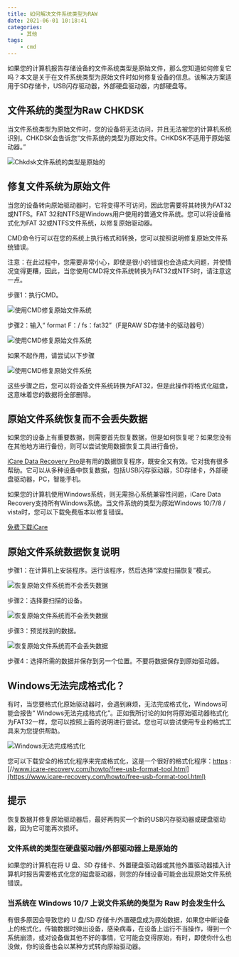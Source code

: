 ```yaml
---
title: 如何解决文件系统类型为RAW
date: 2021-06-01 10:18:41
categories:
    - 其他
tags:
    - cmd
---
```


如果您的计算机报告存储设备的文件系统类型是原始文件，那么您知道如何修复它吗？本文是关于在文件系统类型为原始文件时如何修复设备的信息。该解决方案适用于SD存储卡，USB闪存驱动器，外部硬盘驱动器，内部硬盘等。

## 文件系统的类型为Raw CHKDSK

当文件系统类型为原始文件时，您的设备将无法访问，并且无法被您的计算机系统识别。CHKDSK会告诉您“文件系统的类型为原始文件。CHKDSK不适用于原始驱动器。”

![Chkdsk文件系统的类型是原始的](chkdsk-is-not-available-for-raw-drives.png)

## 修复文件系统为原始文件

当您的设备转向原始驱动器时，它将变得不可访问，因此您需要将其转换为FAT32或NTFS。FAT 32和NTFS是Windows用户使用的普通文件系统。您可以将设备格式化为FAT 32或NTFS文件系统，以修复原始驱动器。

CMD命令行可以在您的系统上执行格式和转换，您可以按照说明修复原始文件系统错误。

注意：在此过程中，您需要非常小心，即使是很小的错误也会造成大问题，并使情况变得更糟，因此，当您使用CMD将文件系统转换为FAT32或NTFS时，请注意这一点。

步骤1：执行CMD。

![使用CMD修复原始文件系统](cmd1.jpg)

步骤2：输入“ format F：/ fs：fat32”（F是RAW SD存储卡的驱动器号）

![使用CMD修复原始文件系统](diskpart-cmd-format-raw-fat32.jpg)

如果不起作用，请尝试以下步骤

![使用CMD修复原始文件系统](diskpart-clean-format.jpg)

这些步骤之后，您可以将设备文件系统转换为FAT32，但是此操作将格式化磁盘，这意味着您的数据将全部删除。

## 原始文件系统恢复而不会丢失数据

如果您的设备上有重要数据，则需要首先恢复数据，但是如何恢复呢？如果您没有在其他地方进行备份，则可以尝试使用数据恢复工具进行备份。

[iCare Data Recovery Pro](https://www.icare-recovery.com/)是有用的数据恢复程序，既安全又有效。它对我有很多帮助。它可以从多种设备中恢复数据，包括USB闪存驱动器，SD存储卡，外部硬盘驱动器，PC，智能手机。

如果您的计算机使用Windows系统，则无需担心系统兼容性问题，iCare Data Recovery支持所有Windows系统。当文件系统的类型为原始Windows 10/7/8 / vista时，您可以下载免费版本以修复错误。

[免费下载iCare](https://www.icare-recovery.com/click.php?product=download-icarepro)

## 原始文件系统数据恢复说明

步骤1：在计算机上安装程序。运行该程序，然后选择“深度扫描恢复”模式。

![恢复原始文件系统而不会丢失数据](step1.png)

步骤2：选择要扫描的设备。

![恢复原始文件系统而不会丢失数据](step2.png)

步骤3：预览找到的数据。

![恢复原始文件系统而不会丢失数据](step3.png)

步骤4：选择所需的数据并保存到另一个位置。不要将数据保存到原始驱动器。

## Windows无法完成格式化？

有时，当您要格式化原始驱动器时，会遇到麻烦，无法完成格式化，Windows可能会报告“ Windows无法完成格式化”。正如我所讨论的如何将原始驱动器格式化为FAT32一样，您可以按照上面的说明进行尝试。您也可以尝试使用专业的格式工具来为您提供帮助。

![Windows无法完成格式化](cannot-format.jpg)

您可以下载安全的格式化程序来完成格式化，这是一个很好的格式化程序：[https](https://www.icare-recovery.com/howto/free-usb-format-tool.html) : [//www.icare-recovery.com/howto/free-usb-format-tool.html](https://www.icare-recovery.com/howto/free-usb-format-tool.html)

## 提示

恢复数据并修复原始驱动器后，最好再购买一个新的USB闪存驱动器或硬盘驱动器，因为它可能再次损坏。

### 文件系统的类型在硬盘驱动器/外部驱动器上是原始的

如果您的计算机在将 U 盘、SD 存储卡、外置硬盘驱动器或其他外置驱动器插入计算机时报告需要格式化您的磁盘驱动器，则您的存储设备可能会出现原始文件系统错误。

### 当系统在 Windows 10/7 上说文件系统的类型为 Raw 时会发生什么

有很多原因会导致您的 U 盘/SD 存储卡/外置硬盘成为原始数据，如果您中断设备上的格式化，传输数据时弹出设备，感染病毒，在设备上运行不当操作，得到一个系统崩溃，或对设备做其他不好的事情，它可能会变得原始，有时，即使你什么也没做，你的设备也会以某种方式转向原始驱动器。